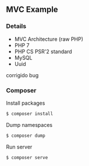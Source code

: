 ## MVC Example

### Details
- MVC Architecture (raw PHP)
- PHP 7
- PHP CS PSR'2 standard
- MySQL
- Uuid

corrigido bug

### Composer

Install packages
```bash
$ composer install
```

Dump namespaces
```bash
$ composer dump
```

Run server
```bash
$ composer serve
```